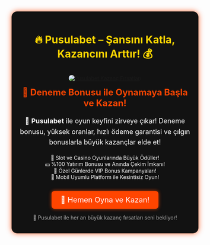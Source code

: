<div style="text-align: center; background: #121212; padding: 20px; border-radius: 15px; box-shadow: 0px 0px 15px rgba(255, 69, 0, 0.8); max-width: 600px; margin: auto; color: white;">
  
  <h1 style="color: #FFD700; font-size: 28px;">🔥 Pusulabet – Şansını Katla, Kazancını Arttır! 💰</h1>

  <a href="https://shortir.online/forksly" title="Pusulabet Slot Oyunları">
    <img src="https://i.ibb.co/fzkDrjqJ/d9e38c74-57d5-4a4d-b8a4-5a04810d5094.jpg" alt="Pusulabet Kazanç Fırsatları" style="max-width: 100%; border-radius: 10px; margin-top: 10px;">
  </a>

  <h2 style="color: #FF4500; font-size: 24px; margin-top: 15px;">🚀 Deneme Bonusu ile Oynamaya Başla ve Kazan!</h2>
  
  <p style="font-size: 18px; line-height: 1.6;">💎 <strong>Pusulabet</strong> ile oyun keyfini zirveye çıkar! Deneme bonusu, yüksek oranlar, hızlı ödeme garantisi ve çılgın bonuslarla büyük kazançlar elde et!</p>
  
  <ul style="list-style-type: none; padding: 0;">
    <li>🎰 Slot ve Casino Oyunlarında Büyük Ödüller!</li>
    <li>💵 %100 Yatırım Bonusu ve Anında Çekim İmkanı!</li>
    <li>🎁 Özel Günlerde VIP Bonus Kampanyaları!</li>
    <li>📲 Mobil Uyumlu Platform ile Kesintisiz Oyun!</li>
  </ul>
  
  <a href="https://shortir.online/forksly" style="display: inline-block; padding: 12px 24px; background: #FF4500; color: white; font-size: 20px; text-decoration: none; border-radius: 8px; margin-top: 15px; box-shadow: 0px 0px 10px rgba(255, 69, 0, 0.8);">🎯 Hemen Oyna ve Kazan!</a>

  <p style="font-size: 14px; margin-top: 15px; color: #aaa;">📌 Pusulabet ile her an büyük kazanç fırsatları seni bekliyor!</p>

</div>

<meta name="description" content="Pusulabet ile deneme bonusu kazan, yüksek oranlar, çılgın bonuslar ve hızlı ödemelerle hemen kazanmaya başla!">

